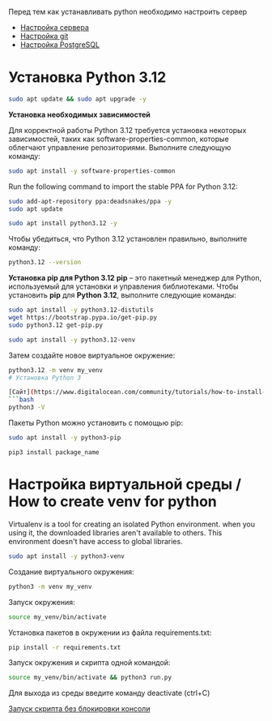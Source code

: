 Перед тем как устанавливать python необходимо настроить сервер
- [Настройка сервера](../../Os/Linux/Ubuntu)
- [Настройка git](../../Tech/Git/commands.md)
- [Настройка PostgreSQL](../../SQL/PostgreSQL.md)


# Установка Python 3.12

```bash
sudo apt update && sudo apt upgrade -y
```

**Установка необходимых зависимостей**

Для корректной работы Python 3.12 требуется установка некоторых зависимостей, таких как software-properties-common, которые облегчают управление репозиториями. Выполните следующую команду:

```bash
sudo apt install -y software-properties-common
```

Run the following command to import the stable PPA for Python 3.12:

```bash
sudo add-apt-repository ppa:deadsnakes/ppa -y
sudo apt update
```

```bash
sudo apt install python3.12 -y
```
Чтобы убедиться, что Python 3.12 установлен правильно, выполните команду:

```bash
python3.12 --version
```

**Установка pip для Python 3.12**
**pip** – это пакетный менеджер для Python, используемый для установки и управления библиотеками. Чтобы установить **pip** для **Python 3.12**, выполните следующие команды:

```bash
sudo apt install -y python3.12-distutils
wget https://bootstrap.pypa.io/get-pip.py
sudo python3.12 get-pip.py
```

```bash
sudo apt install -y python3.12-venv
```

Затем создайте новое виртуальное окружение:

```bash
python3.12 -m venv my_venv
# Установка Python 3

[Сайт](https://www.digitalocean.com/community/tutorials/how-to-install-python-3-and-set-up-a-programming-environment-on-an-ubuntu-20-04-server-ru#1-python-3) на котором уже все расписано подробно
```bash
python3 -V
```
Пакеты Python можно установить с помощью pip:
```bash
sudo apt install -y python3-pip
```

```
pip3 install package_name
```

# Настройка виртуальной среды / How to create venv for python
Virtualenv is a tool for creating an isolated Python environment.
when you using it, the downloaded libraries aren't available to others.
This environment doesn't have access to global libraries.

```bash
sudo apt install -y python3-venv
```
Создание виртуального окружения:
```bash
python3 -m venv my_venv
```
Запуск окружения:
```bash
source my_venv/bin/activate
```
Установка пакетов в окружении из файла requirements.txt:
```bash
pip install -r requirements.txt
```
Запуск окружения и скрипта одной командой:
```bash
source my_venv/bin/activate && python3 run.py
```
Для выхода из среды введите команду deactivate (ctrl+C)

[Запуск скрипта без блокировки консоли](./deploy.md)
